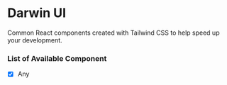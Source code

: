 # Darwin UI
Common React components created with Tailwind CSS to help speed up your development.

### List of Available Component
- [x] Any